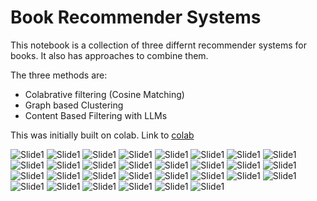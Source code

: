 # Book Recommender Systems

This notebook is a collection of three differnt recommender systems for books. It also has approaches to combine them. 


The three methods are: 
* Colabrative filtering (Cosine Matching)
* Graph based Clustering
* Content Based Filtering with LLMs   



This was initially built on colab.
Link to [colab](https://colab.research.google.com/drive/1m99qifQb3ga2VahMe5WNR6gAAMmiWdtJ?usp=sharing)


![Slide1](https://github.com/ArindamRoy23/Book-Crossing-Dataset_Book_Recommender/blob/main/Book%20Recommender/Slide1.JPG)
![Slide1](https://github.com/ArindamRoy23/Book-Crossing-Dataset_Book_Recommender/blob/main/Book%20Recommender/Slide2.JPG)
![Slide1](https://github.com/ArindamRoy23/Book-Crossing-Dataset_Book_Recommender/blob/main/Book%20Recommender/Slide3.JPG)
![Slide1](https://github.com/ArindamRoy23/Book-Crossing-Dataset_Book_Recommender/blob/main/Book%20Recommender/Slide4.JPG)
![Slide1](https://github.com/ArindamRoy23/Book-Crossing-Dataset_Book_Recommender/blob/main/Book%20Recommender/Slide5.JPG)
![Slide1](https://github.com/ArindamRoy23/Book-Crossing-Dataset_Book_Recommender/blob/main/Book%20Recommender/Slide6.JPG)
![Slide1](https://github.com/ArindamRoy23/Book-Crossing-Dataset_Book_Recommender/blob/main/Book%20Recommender/Slide7.JPG)
![Slide1](https://github.com/ArindamRoy23/Book-Crossing-Dataset_Book_Recommender/blob/main/Book%20Recommender/Slide8.JPG)
![Slide1](https://github.com/ArindamRoy23/Book-Crossing-Dataset_Book_Recommender/blob/main/Book%20Recommender/Slide9.JPG)
![Slide1](https://github.com/ArindamRoy23/Book-Crossing-Dataset_Book_Recommender/blob/main/Book%20Recommender/Slide10.JPG)
![Slide1](https://github.com/ArindamRoy23/Book-Crossing-Dataset_Book_Recommender/blob/main/Book%20Recommender/Slide11.JPG)
![Slide1](https://github.com/ArindamRoy23/Book-Crossing-Dataset_Book_Recommender/blob/main/Book%20Recommender/Slide12.JPG)
![Slide1](https://github.com/ArindamRoy23/Book-Crossing-Dataset_Book_Recommender/blob/main/Book%20Recommender/Slide13.JPG)
![Slide1](https://github.com/ArindamRoy23/Book-Crossing-Dataset_Book_Recommender/blob/main/Book%20Recommender/Slide14.JPG)
![Slide1](https://github.com/ArindamRoy23/Book-Crossing-Dataset_Book_Recommender/blob/main/Book%20Recommender/Slide15.JPG)
![Slide1](https://github.com/ArindamRoy23/Book-Crossing-Dataset_Book_Recommender/blob/main/Book%20Recommender/Slide16.JPG)
![Slide1](https://github.com/ArindamRoy23/Book-Crossing-Dataset_Book_Recommender/blob/main/Book%20Recommender/Slide17.JPG)
![Slide1](https://github.com/ArindamRoy23/Book-Crossing-Dataset_Book_Recommender/blob/main/Book%20Recommender/Slide18.JPG)
![Slide1](https://github.com/ArindamRoy23/Book-Crossing-Dataset_Book_Recommender/blob/main/Book%20Recommender/Slide19.JPG)
![Slide1](https://github.com/ArindamRoy23/Book-Crossing-Dataset_Book_Recommender/blob/main/Book%20Recommender/Slide20.JPG)
![Slide1](https://github.com/ArindamRoy23/Book-Crossing-Dataset_Book_Recommender/blob/main/Book%20Recommender/Slide21.JPG)
![Slide1](https://github.com/ArindamRoy23/Book-Crossing-Dataset_Book_Recommender/blob/main/Book%20Recommender/Slide22.JPG)
![Slide1](https://github.com/ArindamRoy23/Book-Crossing-Dataset_Book_Recommender/blob/main/Book%20Recommender/Slide23.JPG)
![Slide1](https://github.com/ArindamRoy23/Book-Crossing-Dataset_Book_Recommender/blob/main/Book%20Recommender/Slide24.JPG)
![Slide1](https://github.com/ArindamRoy23/Book-Crossing-Dataset_Book_Recommender/blob/main/Book%20Recommender/Slide25.JPG)
![Slide1](https://github.com/ArindamRoy23/Book-Crossing-Dataset_Book_Recommender/blob/main/Book%20Recommender/Slide26.JPG)
![Slide1](https://github.com/ArindamRoy23/Book-Crossing-Dataset_Book_Recommender/blob/main/Book%20Recommender/Slide27.JPG)
![Slide1](https://github.com/ArindamRoy23/Book-Crossing-Dataset_Book_Recommender/blob/main/Book%20Recommender/Slide28.JPG)
![Slide1](https://github.com/ArindamRoy23/Book-Crossing-Dataset_Book_Recommender/blob/main/Book%20Recommender/Slide29.JPG)
![Slide1](https://github.com/ArindamRoy23/Book-Crossing-Dataset_Book_Recommender/blob/main/Book%20Recommender/Slide30.JPG)

